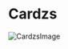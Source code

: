 # Cardzs
![CardzsImage](https://user-images.githubusercontent.com/61977582/135110183-4e7f48a2-278e-4cb6-a053-95530be377ff.PNG)
